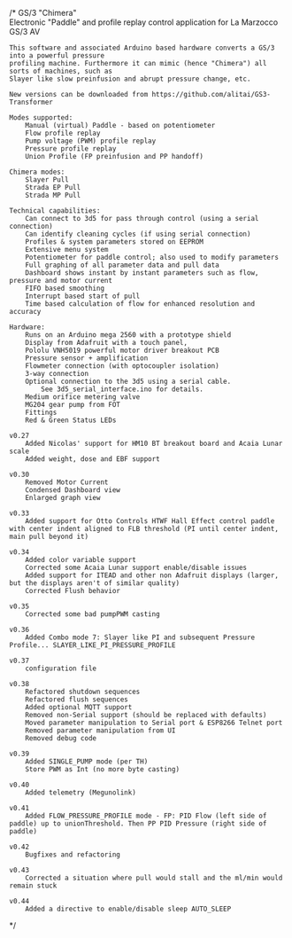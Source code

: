 /*
	GS/3 "Chimera"  
	Electronic "Paddle" and profile replay control application for La Marzocco GS/3 AV
	
	This software and associated Arduino based hardware converts a GS/3 into a powerful pressure 
	profiling machine. Furthermore it can mimic (hence "Chimera") all sorts of machines, such as 
	Slayer like slow preinfusion and abrupt pressure change, etc.
   
    New versions can be downloaded from https://github.com/alitai/GS3-Transformer
   
	Modes supported:
    	Manual (virtual) Paddle - based on potentiometer
		Flow profile replay
		Pump voltage (PWM) profile replay
 	 	Pressure profile replay
 		Union Profile (FP preinfusion and PP handoff)
 	
  	Chimera modes: 
		Slayer Pull 
		Strada EP Pull 
		Strada MP Pull
		
	Technical capabilities:
		Can connect to 3d5 for pass through control (using a serial connection)
		Can identify cleaning cycles (if using serial connection)
		Profiles & system parameters stored on EEPROM
		Extensive menu system
		Potentiometer for paddle control; also used to modify parameters
		Full graphing of all parameter data and pull data
		Dashboard shows instant by instant parameters such as flow, pressure and motor current
		FIFO based smoothing
		Interrupt based start of pull
		Time based calculation of flow for enhanced resolution and accuracy
				
	Hardware:
		Runs on an Arduino mega 2560 with a prototype shield 
		Display from Adafruit with a touch panel, 
		Pololu VNH5019 powerful motor driver breakout PCB
		Pressure sensor + amplification
		Flowmeter connection (with optocoupler isolation)
		3-way connection
		Optional connection to the 3d5 using a serial cable. 
			See 3d5_serial_interface.ino for details.
		Medium orifice metering valve
		MG204 gear pump from FOT
		Fittings
		Red & Green Status LEDs
		
	v0.27
		Added Nicolas' support for HM10 BT breakout board and Acaia Lunar scale
		Added weight, dose and EBF support
		
	v0.30
		Removed Motor Current
		Condensed Dashboard view
		Enlarged graph view
		
	v0.33
		Added support for Otto Controls HTWF Hall Effect control paddle with center indent aligned to FLB threshold (PI until center indent, main pull beyond it)
	
	v0.34
		Added color variable support
		Corrected some Acaia Lunar support enable/disable issues
		Added support for ITEAD and other non Adafruit displays (larger, but the displays aren't of similar quality)
		Corrected Flush behavior
		
	v0.35
		Corrected some bad pumpPWM casting
		
	v0.36
		Added Combo mode 7: Slayer like PI and subsequent Pressure Profile... SLAYER_LIKE_PI_PRESSURE_PROFILE
		
	v0.37
		configuration file
		
	v0.38
		Refactored shutdown sequences
		Refactored flush sequences
		Added optional MQTT support
		Removed non-Serial support (should be replaced with defaults)
		Moved parameter manipulation to Serial port & ESP8266 Telnet port
		Removed parameter manipulation from UI
		Removed debug code
		
	v0.39
		Added SINGLE_PUMP mode (per TH)
		Store PWM as Int (no more byte casting)
		
	v0.40
		Added telemetry (Megunolink)
		
	v0.41
		Added FLOW_PRESSURE_PROFILE mode - FP: PID Flow (left side of paddle) up to unionThreshold. Then PP PID Pressure (right side of paddle)
		
	v0.42
		Bugfixes and refactoring

	v0.43
		Corrected a situation where pull would stall and the ml/min would remain stuck
		
	v0.44
		Added a directive to enable/disable sleep AUTO_SLEEP
*/